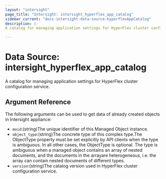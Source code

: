 ```yaml
---
layout: "intersight"
page_title: "Intersight: intersight_hyperflex_app_catalog"
sidebar_current: "docs-intersight-data-source-hyperflexAppCatalog"
description: |-
A catalog for managing application settings for HyperFlex cluster configuration service.

---
```


# Data Source: intersight_hyperflex_app_catalog
A catalog for managing application settings for HyperFlex cluster configuration service.

## Argument Reference
The following arguments can be used to get data of already created objects in Intersight appliance:
* `moid`:(string)The unique identifier of this Managed Object instance.
* `object_type`:(string)The concrete type of this complex type.The ObjectType property must be set explicitly by API clients when the type is ambiguous. In all other cases, the ObjectType is optional. The type is ambiguous when a managed object contains an array of nested documents, and the documents in the arrayare heterogeneous, i.e. the array can contain nested documents of different types.
* `version`:(string)The catalog version used in HyperFlex cluster configuration service.
